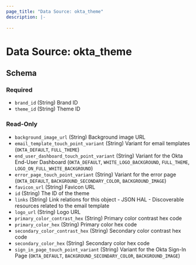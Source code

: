 ```yaml
---
page_title: "Data Source: okta_theme"
description: |-
  
---
```


# Data Source: okta_theme





<!-- schema generated by tfplugindocs -->
## Schema

### Required

- `brand_id` (String) Brand ID
- `theme_id` (String) Theme ID

### Read-Only

- `background_image_url` (String) Background image URL
- `email_template_touch_point_variant` (String) Variant for email templates (`OKTA_DEFAULT`, `FULL_THEME`)
- `end_user_dashboard_touch_point_variant` (String) Variant for the Okta End-User Dashboard (`OKTA_DEFAULT`, `WHITE_LOGO_BACKGROUND`, `FULL_THEME`, `LOGO_ON_FULL_WHITE_BACKGROUND`)
- `error_page_touch_point_variant` (String) Variant for the error page (`OKTA_DEFAULT`, `BACKGROUND_SECONDARY_COLOR`, `BACKGROUND_IMAGE`)
- `favicon_url` (String) Favicon URL
- `id` (String) The ID of the theme
- `links` (String) Link relations for this object - JSON HAL - Discoverable resources related to the email template
- `logo_url` (String) Logo URL
- `primary_color_contrast_hex` (String) Primary color contrast hex code
- `primary_color_hex` (String) Primary color hex code
- `secondary_color_contrast_hex` (String) Secondary color contrast hex code
- `secondary_color_hex` (String) Secondary color hex code
- `sign_in_page_touch_point_variant` (String) Variant for the Okta Sign-In Page (`OKTA_DEFAULT`, `BACKGROUND_SECONDARY_COLOR`, `BACKGROUND_IMAGE`)



